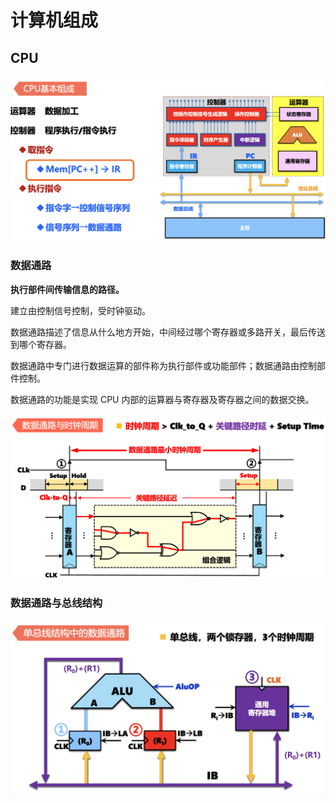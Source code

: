 # 计算机组成
## CPU

![alt text](<src/Screenshot 2024-11-13 at 16.34.40.png>)

### 数据通路
**执行部件间传输信息的路径。**

建立由控制信号控制，受时钟驱动。

数据通路描述了信息从什么地方开始，中间经过哪个寄存器或多路开关，最后传送到哪个寄存器。

数据通路中专门进行数据运算的部件称为执行部件或功能部件；数据通路由控制部件控制。

数据通路的功能是实现 CPU 内部的运算器与寄存器及寄存器之间的数据交换。

![alt text](<src/image copy.png>)

### 数据通路与总线结构

![alt text](<src/Screenshot 2024-11-13 at 17.07.10.png>)